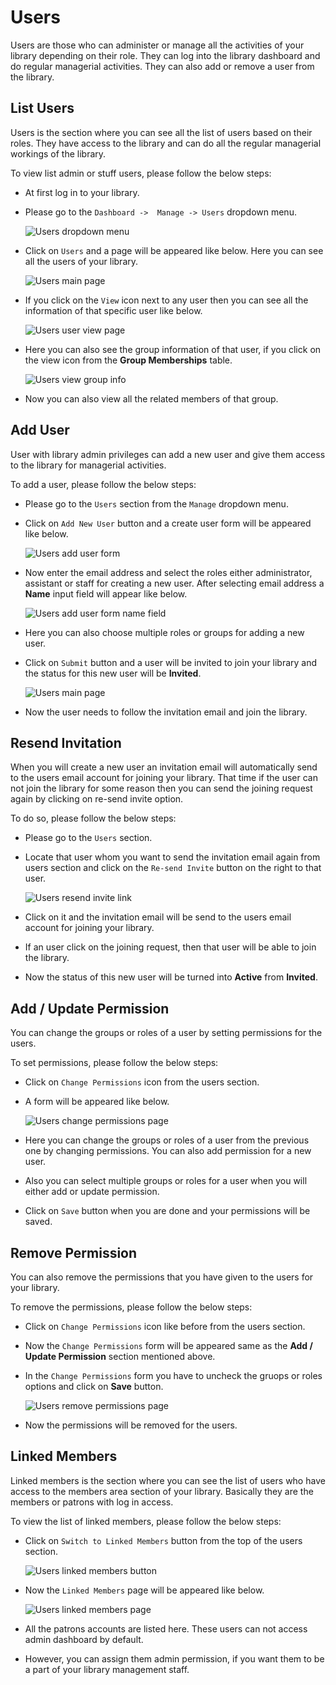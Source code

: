 # Users

Users are those who can administer or manage all the activities of your library depending on their role. They can log into the library dashboard and do regular managerial activities. They can also add or remove a user from the library.

## List Users

Users is the section where you can see all the list of users based on their roles. They have access to the library and can do all the regular managerial workings of the library. 

To view list admin or stuff users, please follow the below steps:

* At first log in to your library.
* Please go to the `Dashboard ->  Manage -> Users` dropdown menu.

	![Users dropdown menu](img/users-dropdown-menu.png)

* Click on `Users` and a page will be appeared like below. Here you can see all the users of your library.

	![Users main page](img/users-main-page.png)

* If you click on the `View` icon next to any user then you can see all the information of that specific user like below.

	![Users user view page](img/users-view-page.png)

* Here you can also see the group information of that user, if you click on the view icon from the **Group Memberships** table.

	![Users view group info](img/users-group-info.png)

* Now you can also view all the related members of that group.


## Add User

User with library admin privileges can add a new user and give them access to the library for managerial activities.

To add a user, please follow the below steps:

* Please go to the `Users` section from the `Manage` dropdown menu.
* Click on `Add New User` button and a create user form will be appeared like below.

	![Users add user form](img/users-add-user-form.png)

* Now enter the email address and select the roles either administrator, assistant or staff for creating a new user. After selecting email address a **Name** input field will appear like below.

	![Users add user form name field](img/users-add-user-form-name-field.png)

* Here you can also choose multiple roles or groups for adding a new user.

* Click on `Submit` button and a user will be invited to join your library and the status for this new user will be **Invited**.

	![Users main page](img/user-with-invited-status.png)

* Now the user needs to follow the invitation email and join the library. 


## Resend Invitation

When you will create a new user an invitation email will automatically send to the users email account for joining your library. That time if the user can not join the library for some reason then you can send the joining request again by clicking on re-send invite option.  

To do so, please follow the below steps:

* Please go to the `Users` section.
* Locate that user whom you want to send the invitation email again from users section and click on the `Re-send Invite` button on the right to that user.

	![Users resend invite link](img/user-resend-invite-button.png)

* Click on it and the invitation email will be send to the users email account for joining your library.
* If an user click on the joining request, then that user will be able to join the library.
* Now the status of this new user will be turned into **Active** from **Invited**.


## Add / Update Permission

You can change the groups or roles of a user by setting permissions for the users.

To set permissions, please follow the below steps:

* Click on `Change Permissions` icon from the users section.
* A form will be appeared like below.

	![Users change permissions page](img/users-change-permissions-page.png)

* Here you can change the groups or roles of a user from the previous one by changing permissions. You can also add permission for a new user.
* Also you can select multiple groups or roles for a user when you will either add or update permission.
* Click on `Save` button when you are done and your permissions will be saved.

## Remove Permission

You can also remove the permissions that you have given to the users for your library.

To remove the permissions, please follow the below steps:

* Click on `Change Permissions` icon like before from the users section.
* Now the `Change Permissions` form will be appeared same as the **Add / Update Permission** section mentioned above.
* In the `Change Permissions` form you have to uncheck the gruops or roles options and click on **Save** button.

	![Users remove permissions page](img/users-remove-permissions-page.png)

* Now the permissions will be removed for the users.

## Linked Members

Linked members is the section where you can see the list of users who have access to the members area section of your library. Basically they are the members or patrons with log in access.

To view the list of linked members, please follow the below steps:

* Click on `Switch to Linked Members` button from the top of the users section.

	![Users linked members button](img/users-linked-members-button.png)

* Now the `Linked Members` page will be appeared like below.

	![Users linked members page](img/users-linked-members-page.png)

* All the patrons accounts are listed here. These users can not access admin dashboard by default. 
* However, you can assign them admin permission, if you want them to be a part of your library management staff.